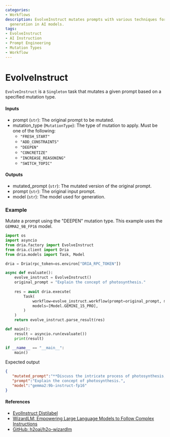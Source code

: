 ```yaml
---
categories:
- Workflows
description: EvolveInstruct mutates prompts with various techniques for enhanced instruction
  generation in AI models.
tags:
- EvolveInstruct
- AI Instruction
- Prompt Engineering
- Mutation Types
- Workflow
---
```


# EvolveInstruct

`EvolveInstruct` is a `Singleton` task that mutates a given prompt based on a specified mutation type.

#### Inputs
- prompt (`str`): The original prompt to be mutated.
- mutation_type (`MutationType`): The type of mutation to apply. Must be one of the following:
  - `"FRESH_START"`
  - `"ADD_CONSTRAINTS"`
  - `"DEEPEN"`
  - `"CONCRETIZE"`
  - `"INCREASE_REASONING"`
  - `"SWITCH_TOPIC"`

#### Outputs
- mutated_prompt (`str`): The mutated version of the original prompt.
- prompt (`str`): The original input prompt.
- model (`str`): The model used for generation.

### Example

Mutate a prompt using the "DEEPEN" mutation type. This example uses the `GEMMA2_9B_FP16` model.

```python
import os
import asyncio
from dria.factory import EvolveInstruct
from dria.client import Dria
from dria.models import Task, Model

dria = Dria(rpc_token=os.environ["DRIA_RPC_TOKEN"])

async def evaluate():
    evolve_instruct = EvolveInstruct()
    original_prompt = "Explain the concept of photosynthesis."
    
    res = await dria.execute(
        Task(
            workflow=evolve_instruct.workflow(prompt=original_prompt, mutation_type="DEEPEN"),
            models=[Model.GEMINI_15_PRO],
        )
    )
    return evolve_instruct.parse_result(res)

def main():
    result = asyncio.run(evaluate())
    print(result)

if __name__ == "__main__":
    main()
```

Expected output

```json
{
   "mutated_prompt":"**Discuss the intricate process of photosynthesis, delving into its two main stages (light-dependent and light-independent reactions).  Explain how sunlight is captured, water is split, and carbon dioxide is fixed to produce glucose, the primary energy source for plants. Describe the role of chlorophyll and other pigments in absorbing light energy, and outline the significance of photosynthesis for life on Earth, including its impact on oxygen production and the global carbon cycle.** \n\n\nThis new prompt:\n\n* **Increases depth:** It asks for a more detailed explanation, including the two stages of photosynthesis and their specific mechanisms.\n* **Increases breadth:**  It expands the scope to include the roles of chlorophyll, pigments, and the broader ecological significance of photosynthesis.",
   "prompt":"Explain the concept of photosynthesis.",
   "model":"gemma2:9b-instruct-fp16"
}
```

#### References
- [EvolInstruct Distilabel](https://distilabel.argilla.io/latest/components-gallery/tasks/evolinstruct/#input-output-columns)
- [WizardLM: Empowering Large Language Models to Follow Complex Instructions](https://arxiv.org/abs/2304.12244)
- [GitHub: h2oai/h2o-wizardlm](https://github.com/h2oai/h2o-wizardlm)